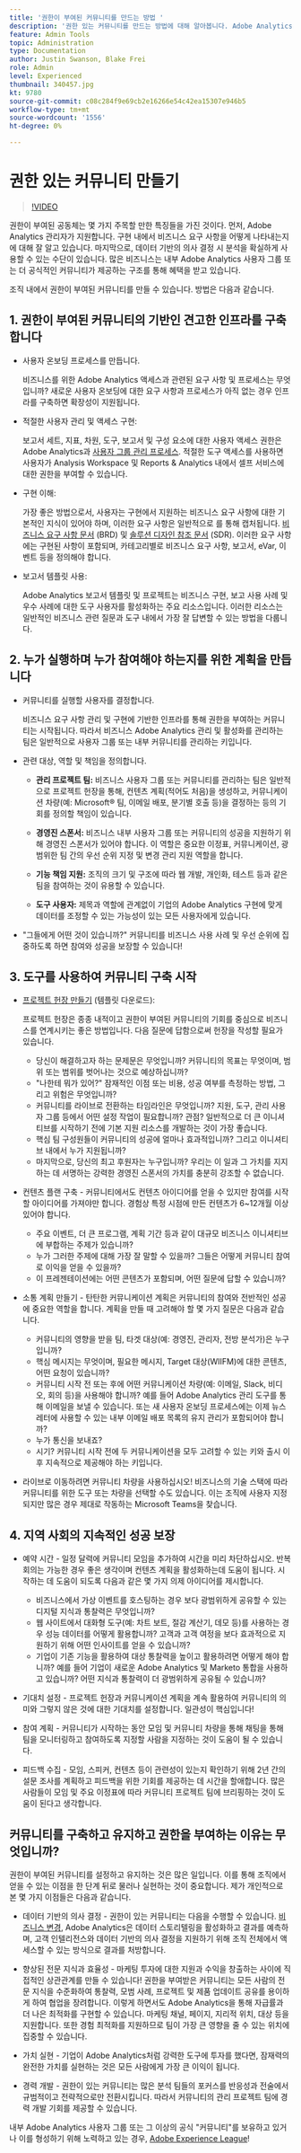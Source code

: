 ```yaml
---
title: '권한이 부여된 커뮤니티를 만드는 방법 '
description: '권한 있는 커뮤니티를 만드는 방법에 대해 알아봅니다. Adobe Analytics 관리자가 지원하는 권한 있는 커뮤니티는 비즈니스 요구 사항이 구현 내에서 어떻게 표시되는지에 대해 잘 알고 있으며 데이터 기반의 의사 결정에 대한 분석을 당당하게 사용할 수 있는 수단을 보유하고 있습니다. '
feature: Admin Tools
topic: Administration
type: Documentation
author: Justin Swanson, Blake Frei
role: Admin
level: Experienced
thumbnail: 340457.jpg
kt: 9780
source-git-commit: c08c284f9e69cb2e16266e54c42ea15307e946b5
workflow-type: tm+mt
source-wordcount: '1556'
ht-degree: 0%

---
```


# 권한 있는 커뮤니티 만들기

>[!VIDEO](https://video.tv.adobe.com/v/340457/?quality=12&learn=on)

권한이 부여된 공동체는 몇 가지 주목할 만한 특징들을 가진 것이다. 먼저, Adobe Analytics 관리자가 지원합니다. 구현 내에서 비즈니스 요구 사항을 어떻게 나타내는지에 대해 잘 알고 있습니다. 마지막으로, 데이터 기반의 의사 결정 시 분석을 확실하게 사용할 수 있는 수단이 있습니다. 많은 비즈니스는 내부 Adobe Analytics 사용자 그룹 또는 더 공식적인 커뮤니티가 제공하는 구조를 통해 혜택을 받고 있습니다.

조직 내에서 권한이 부여된 커뮤니티를 만들 수 있습니다. 방법은 다음과 같습니다.

## 1. 권한이 부여된 커뮤니티의 기반인 견고한 인프라를 구축합니다

* 사용자 온보딩 프로세스를 만듭니다.

   비즈니스를 위한 Adobe Analytics 액세스과 관련된 요구 사항 및 프로세스는 무엇입니까? 새로운 사용자 온보딩에 대한 요구 사항과 프로세스가 아직 없는 경우 인프라를 구축하면 확장성이 지원됩니다.

* 적절한 사용자 관리 및 액세스 구현:

   보고서 세트, 지표, 차원, 도구, 보고서 및 구성 요소에 대한 사용자 액세스 권한은 Adobe Analytics과 [사용자 그룹 관리 프로세스](https://experienceleague.adobe.com/docs/analytics/admin/admin-console/home.html?lang=en). 적절한 도구 액세스를 사용하면 사용자가 Analysis Workspace 및 Reports &amp; Analytics 내에서 셀프 서비스에 대한 권한을 부여할 수 있습니다.

* 구현 이해:

   가장 좋은 방법으로서, 사용자는 구현에서 지원하는 비즈니스 요구 사항에 대한 기본적인 지식이 있어야 하며, 이러한 요구 사항은 일반적으로 를 통해 캡처됩니다. [비즈니스 요구 사항 문서](https://experienceleague.adobe.com/docs/analytics-learn/tutorials/implementation/implementation-basics/creating-a-business-requirements-document.html?lang=en) (BRD) 및 [솔루션 디자인 참조 문서](https://experienceleague.adobe.com/docs/analytics-learn/tutorials/implementation/implementation-basics/creating-and-maintaining-an-sdr.html?lang=en) (SDR). 이러한 요구 사항에는 구현된 사항이 포함되며, 카테고리별로 비즈니스 요구 사항, 보고서, eVar, 이벤트 등을 정의해야 합니다.

* 보고서 템플릿 사용:

   Adobe Analytics 보고서 템플릿 및 프로젝트는 비즈니스 구현, 보고 사용 사례 및 우수 사례에 대한 도구 사용자를 활성화하는 주요 리소스입니다. 이러한 리소스는 일반적인 비즈니스 관련 질문과 도구 내에서 가장 잘 답변할 수 있는 방법을 다룹니다.

## 2. 누가 실행하며 누가 참여해야 하는지를 위한 계획을 만듭니다

* 커뮤니티를 실행할 사용자를 결정합니다.

   비즈니스 요구 사항 관리 및 구현에 기반한 인프라를 통해 권한을 부여하는 커뮤니티는 시작됩니다. 따라서 비즈니스 Adobe Analytics 관리 및 활성화를 관리하는 팀은 일반적으로 사용자 그룹 또는 내부 커뮤니티를 관리하는 키입니다.

* 관련 대상, 역할 및 책임을 정의합니다.

   * **관리 프로젝트 팀:** 비즈니스 사용자 그룹 또는 커뮤니티를 관리하는 팀은 일반적으로 프로젝트 헌장을 통해, 컨텐츠 계획(적어도 처음)을 생성하고, 커뮤니케이션 차량(예: Microsoft® 팀, 이메일 배포, 분기별 호출 등)을 결정하는 등의 기회를 정의할 책임이 있습니다.

   * **경영진 스폰서:** 비즈니스 내부 사용자 그룹 또는 커뮤니티의 성공을 지원하기 위해 경영진 스폰서가 있어야 합니다. 이 역할은 중요한 이정표, 커뮤니케이션, 광범위한 팀 간의 우선 순위 지정 및 변경 관리 지원 역할을 합니다.

   * **기능 책임 지원:** 조직의 크기 및 구조에 따라 웹 개발, 개인화, 테스트 등과 같은 팀을 참여하는 것이 유용할 수 있습니다.

   * **도구 사용자:** 제목과 역할에 관계없이 기업의 Adobe Analytics 구현에 맞게 데이터를 조정할 수 있는 가능성이 있는 모든 사용자에게 있습니다.

* &quot;그들에게 어떤 것이 있습니까?&quot; 커뮤니티를 비즈니스 사용 사례 및 우선 순위에 집중하도록 하면 참여와 성공을 보장할 수 있습니다!

## 3. 도구를 사용하여 커뮤니티 구축 시작

* [프로젝트 헌장 만들기](assets/Adobe-Analytics-Empowered-Community-Project-Charter-Template.pptx) (템플릿 다운로드):

   프로젝트 헌장은 종종 내적이고 권한이 부여된 커뮤니티의 기회를 중심으로 비즈니스를 연계시키는 좋은 방법입니다. 다음 질문에 답함으로써 헌장을 작성할 필요가 있습니다.

   * 당신이 해결하고자 하는 문제문은 무엇입니까? 커뮤니티의 목표는 무엇이며, 범위 또는 범위를 벗어나는 것으로 예상하십니까?
   * &quot;나한테 뭐가 있어?&quot; 잠재적인 이점 또는 비용, 성공 여부를 측정하는 방법, 그리고 위험은 무엇입니까?
   * 커뮤니티를 라이브로 전환하는 타임라인은 무엇입니까? 지원, 도구, 관리 사용자 그룹 등에서 어떤 설정 작업이 필요합니까? 관점? 일반적으로 더 큰 이니셔티브를 시작하기 전에 기본 지원 리소스를 개발하는 것이 가장 좋습니다.
   * 핵심 팀 구성원들이 커뮤니티의 성공에 얼마나 효과적입니까? 그리고 이니셔티브 내에서 누가 지원됩니까?
   * 마지막으로, 당신의 최고 후원자는 누구입니까? 우리는 이 일과 그 가치를 지지하는 데 서명하는 강력한 경영진 스폰서의 가치를 충분히 강조할 수 없습니다.

* 컨텐츠 플랜 구축 - 커뮤니티에서도 컨텐츠 아이디어를 얻을 수 있지만 참여를 시작할 아이디어를 가져야만 합니다. 경험상 특정 시점에 만든 컨텐츠가 6~12개월 이상 있어야 합니다.

   * 주요 이벤트, 더 큰 프로그램, 계획 기간 등과 같이 대규모 비즈니스 이니셔티브에 부합하는 주제가 있습니까?
   * 누가 그러한 주제에 대해 가장 잘 말할 수 있을까? 그들은 어떻게 커뮤니티 참여로 이익을 얻을 수 있을까?
   * 이 프레젠테이션에는 어떤 콘텐츠가 포함되며, 어떤 질문에 답할 수 있습니까?

* 소통 계획 만들기 - 탄탄한 커뮤니케이션 계획은 커뮤니티의 참여와 전반적인 성공에 중요한 역할을 합니다. 계획을 만들 때 고려해야 할 몇 가지 질문은 다음과 같습니다.

   * 커뮤니티의 영향을 받을 팀, 타겟 대상(예: 경영진, 관리자, 전방 분석가)은 누구입니까?
   * 핵심 메시지는 무엇이며, 필요한 메시지, Target 대상(WIIFM)에 대한 콘텐츠, 어떤 요청이 있습니까?
   * 커뮤니티 시작 전 또는 후에 어떤 커뮤니케이션 차량(예: 이메일, Slack, 비디오, 회의 등)을 사용해야 합니까? 예를 들어 Adobe Analytics 관리 도구를 통해 이메일을 보낼 수 있습니다. 또는 새 사용자 온보딩 프로세스에는 이제 뉴스레터에 사용할 수 있는 내부 이메일 배포 목록의 유지 관리가 포함되어야 합니까?
   * 누가 통신을 보내죠?
   * 시기? 커뮤니티 시작 전에 두 커뮤니케이션을 모두 고려할 수 있는 키와 출시 이후 지속적으로 제공해야 하는 키입니다.

* 라이브로 이동하려면 커뮤니티 차량을 사용하십시오! 비즈니스의 기술 스택에 따라 커뮤니티를 위한 도구 또는 차량을 선택할 수도 있습니다. 이는 조직에 사용자 지정되지만 많은 경우 제대로 작동하는 Microsoft Teams을 찾습니다.

## 4. 지역 사회의 지속적인 성공 보장

* 예약 시간 - 일정 달력에 커뮤니티 모임을 추가하여 시간을 미리 차단하십시오. 반복 회의는 가능한 경우 좋은 생각이며 컨텐츠 계획을 활성화하는데 도움이 됩니다. 시작하는 데 도움이 되도록 다음과 같은 몇 가지 의제 아이디어를 제시합니다.

   * 비즈니스에서 가상 이벤트를 호스팅하는 경우 보다 광범위하게 공유할 수 있는 디지털 지식과 통찰력은 무엇입니까?
   * 웹 사이트에서 대화형 도구(예: 차트 보트, 절감 계산기, 데모 등)를 사용하는 경우 성능 데이터를 어떻게 활용합니까? 고객과 고객 여정을 보다 효과적으로 지원하기 위해 어떤 인사이트를 얻을 수 있습니까?
   * 기업이 기존 기능을 활용하여 대상 통찰력을 높이고 활용하려면 어떻게 해야 합니까? 예를 들어 기업이 새로운 Adobe Analytics 및 Marketo 통합을 사용하고 있습니까? 어떤 지식과 통찰력이 더 광범위하게 공유될 수 있습니까?

* 기대치 설정 - 프로젝트 헌장과 커뮤니케이션 계획을 계속 활용하여 커뮤니티의 의미와 그렇지 않은 것에 대한 기대치를 설정합니다. 일관성이 핵심입니다!
* 참여 계획 - 커뮤니티가 시작하는 동안 모임 및 커뮤니티 차량을 통해 채팅을 통해 팀을 모니터링하고 참여하도록 지정할 사람을 지정하는 것이 도움이 될 수 있습니다.
* 피드백 수집 - 모임, 스피커, 컨텐츠 등이 관련성이 있는지 확인하기 위해 2년 간의 설문 조사를 계획하고 피드백을 위한 기회를 제공하는 데 시간을 할애합니다. 많은 사람들이 모임 및 주요 이정표에 따라 커뮤니티 프로젝트 팀에 브리핑하는 것이 도움이 된다고 생각합니다.

## 커뮤니티를 구축하고 유지하고 권한을 부여하는 이유는 무엇입니까?

권한이 부여된 커뮤니티를 설정하고 유지하는 것은 많은 일입니다. 이를 통해 조직에서 얻을 수 있는 이점을 한 단계 뒤로 물러나 실현하는 것이 중요합니다. 제가 개인적으로 본 몇 가지 이점들은 다음과 같습니다.

* 데이터 기반의 의사 결정 - 권한이 있는 커뮤니티는 다음을 수행할 수 있습니다. [비즈니스 변경](https://experienceleague.adobe.com/docs/analytics-learn/tutorials/intro-to-analytics/what-can-aa-do-for-me/how-adobe-analysis-workspace-can-change-your-business.html?lang=en), Adobe Analytics은 데이터 스토리텔링을 활성화하고 결과를 예측하며, 고객 인텔리전스와 데이터 기반의 의사 결정을 지원하기 위해 조직 전체에서 액세스할 수 있는 방식으로 결과를 처방합니다.

* 향상된 전문 지식과 효율성 - 마케팅 투자에 대한 지원과 수익을 창출하는 사이에 직접적인 상관관계를 만들 수 있습니다! 권한을 부여받은 커뮤니티는 모든 사람의 전문 지식을 수준화하여 통찰력, 모범 사례, 프로젝트 및 제품 업데이트 공유를 용이하게 하여 협업을 장려합니다. 이렇게 하면서도 Adobe Analytics을 통해 자급률과 더 나은 최적화를 구현할 수 있습니다. 마케팅 채널, 페이지, 지리적 위치, 대상 등을 지원합니다. 또한 경험 최적화를 지원하므로 팀이 가장 큰 영향을 줄 수 있는 위치에 집중할 수 있습니다.

* 가치 실현 - 기업이 Adobe Analytics처럼 강력한 도구에 투자를 했다면, 잠재력의 완전한 가치를 실현하는 것은 모든 사람에게 가장 큰 이익이 됩니다.

* 경력 개발 - 권한이 있는 커뮤니티는 많은 분석 팀들의 포커스를 반응성과 전술에서 규범적이고 전략적으로만 전환시킵니다. 따라서 커뮤니티의 관리 프로젝트 팀에 경력 개발 기회를 제공할 수 있습니다.

내부 Adobe Analytics 사용자 그룹 또는 그 이상의 공식 &quot;커뮤니티&quot;를 보유하고 있거나 이를 형성하기 위해 노력하고 있는 경우, [Adobe Experience League](https://experienceleaguecommunities.adobe.com/t5/adobe-analytics-discussions/bd-p/adobe-analytics-discussions)!
